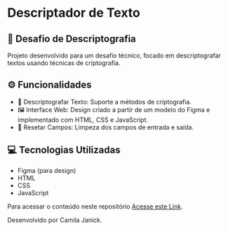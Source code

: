 # Descriptador de Texto
## 🌟 Desafio de Descriptografia

Projeto desenvolvido para um desafio técnico, focado em descriptografar textos usando técnicas de criptografia. 

## ⚙️ Funcionalidades
- 🔐 Descriptografar Texto: Suporte a métodos de criptografia.
- 🖼 Interface Web: Design criado a partir de um modelo do Figma e implementado com HTML, CSS e JavaScript.
- 🔄 Resetar Campos: Limpeza dos campos de entrada e saída.

## 💻 Tecnologias Utilizadas
- Figma (para design)
- HTML
- CSS
- JavaScript

Para acessar o conteúdo neste repositório [Acesse este Link](https://camilajanick.github.io/Alura-Challenge-Descriptador/).

Desenvolvido por Camila Janick.
